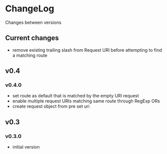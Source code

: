 # ChangeLog

Changes between versions

## Current changes
* remove existing trailing slash from Request URI before attempting to find a matching
  route

## v0.4

### v0.4.0

* set route as default that is matched by the empty URI request
* enable multiple request URIs matching same route through RegExp ORs
* create request object from pre set uri

## v0.3

### v0.3.0

* initial version

